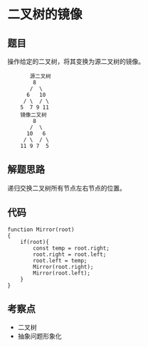 # 二叉树的镜像

## 题目

操作给定的二叉树，将其变换为源二叉树的镜像。

```
       源二叉树 
        8
       /  \
      6   10
     / \  / \
    5  7 9 11
    镜像二叉树
        8
       /  \
      10   6
     / \  / \
    11 9 7  5
```

## 解题思路

递归交换二叉树所有节点左右节点的位置。

## 代码

```
function Mirror(root)
{
    if(root){
        const temp = root.right;
        root.right = root.left;
        root.left = temp;
        Mirror(root.right);
        Mirror(root.left);
    }
}
```

## 考察点

-   二叉树
-   抽象问题形象化
